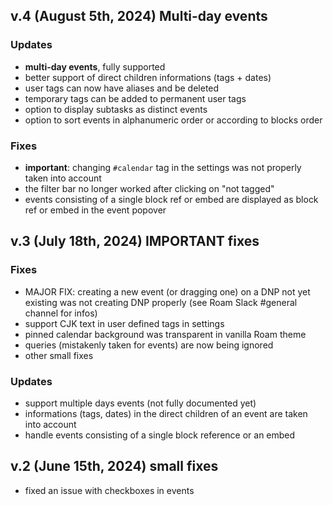 ## v.4 (August 5th, 2024) Multi-day events

### Updates

- **multi-day events**, fully supported
- better support of direct children informations (tags + dates)
- user tags can now have aliases and be deleted
- temporary tags can be added to permanent user tags
- option to display subtasks as distinct events
- option to sort events in alphanumeric order or according to blocks order

### Fixes

- **important**: changing `#calendar` tag in the settings was not properly taken into account
- the filter bar no longer worked after clicking on "not tagged"
- events consisting of a single block ref or embed are displayed as block ref or embed in the event popover

## v.3 (July 18th, 2024) IMPORTANT fixes

### Fixes

- MAJOR FIX: creating a new event (or dragging one) on a DNP not yet existing was not creating DNP properly (see Roam Slack #general channel for infos)
- support CJK text in user defined tags in settings
- pinned calendar background was transparent in vanilla Roam theme
- queries (mistakenly taken for events) are now being ignored
- other small fixes

### Updates

- support multiple days events (not fully documented yet)
- informations (tags, dates) in the direct children of an event are taken into account
- handle events consisting of a single block reference or an embed

## v.2 (June 15th, 2024) small fixes

- fixed an issue with checkboxes in events
